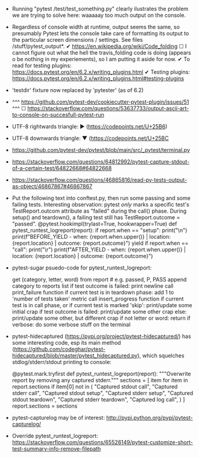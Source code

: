 - Running "pytest /test/test_something.py" clearly ilustrates the problem we are trying to solve here: waaaaay too much output on the console.
- Regardless of console width at runtime, output seems the same, so presumably Pytest lets the console take care of formatting its output to the particular screen dimensions / settings. See files /stuff/pytest_output*.
✔︎ https://en.wikipedia.org/wiki/Code_folding
☐ I cannot figure out what the hell the travis_folding code is doing (appears o be nothing in my experiements), so I am putting it aside for now.
✔︎ To read for testing plugins: https://docs.pytest.org/en/6.2.x/writing_plugins.html
✔︎ Testing plugins: https://docs.pytest.org/en/6.2.x/writing_plugins.html#testing-plugins
- 'testdir' fixture now replaced by 'pytester' (as of 6.2)
- ^^^ https://github.com/pytest-dev/cookiecutter-pytest-plugin/issues/51 ^^^
☐ https://stackoverflow.com/questions/53637733/output-ascii-art-to-console-on-succesfull-pytest-run
- UTF-8 rightwards triangle: ▶ (https://codepoints.net/U+25B6)
- UTF-8 downwards triangle: ▼ (https://codepoints.net/U+25BC

- https://github.com/pytest-dev/pytest/blob/main/src/_pytest/terminal.py
- https://stackoverflow.com/questions/64812992/pytest-capture-stdout-of-a-certain-test/64822668#64822668
- https://stackoverflow.com/questions/46865816/read-py-tests-output-as-object/46867867#46867867

- Put the following text into conftest.py, then run some passing and some failing tests. Interesting observation: pytest *only* marks a specific test's TestReport.outcom attribute as "failed" during the call() phase. During setup() and teardown(), a failing test still has TestReport.outcome = "passed".
    @pytest.hookimpl(trylast=True, hookwrapper=True)
    def pytest_runtest_logreport(report):
        if report.when == "setup":
            print("\n")
        print(f"BEFORE_YIELD - when: {report.when.upper()} | location: {report.location} | outcome: {report.outcome}")
        yield
        if report.when == "call":
            print("\r")
        print(f"AFTER_YIELD - when: {report.when.upper()} | location: {report.location} | outcome: {report.outcome}")

- pytest-sugar psuedo-code for pytest_runtest_logreport:

    get (category, letter, word) from report   # e.g. passed, P, PASS
    append category to reports list
    if test outcome is failed:
        print newline
        call print_failure function
    if current test is in teardown phase:
        add 1 to 'number of tests taken' metric
        call insert_progress function
    if current test is in call phase, or if current test is marked 'skip':
        print/update some initial crap
        if test outcome is failed:
            print/update some other crap
        else:
            print/update some other, but different crap
    if not letter or word:
        return
    if verbose:
        do some verbose stuff on the terminal


- pytest-hidecaptured (https://pypi.org/project/pytest-hidecaptured/) has some interesting code, esp its main method (https://github.com/codeghar/pytest-hidecaptured/blob/master/pytest_hidecaptured.py), which squelches stdlog/stderr/stdout printing to console:

    @pytest.mark.tryfirst
    def pytest_runtest_logreport(report):
        """Overwrite report by removing any captured stderr."""
        sections = [
            item
            for item in report.sections
            if item[0] not in (
                "Captured stdout call",
                "Captured stderr call",
                "Captured stdout setup",
                "Captured stderr setup",
                "Captured stdout teardown",
                "Captured stderr teardown",
                "Captured log call",
            )
        ]
        report.sections = sections

- pytest-capturelog may be of interest: http://pypi.python.org/pypi/pytest-capturelog/

- Override pytest_runtest_logreport:
  https://stackoverflow.com/questions/65526149/pytest-customize-short-test-summary-info-remove-filepath
